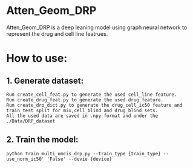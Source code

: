 # Atten_Geom_DRP
Atten_Geom_DRP is a deep leaning model using graph neural network to represent the drug and cell line featrues.
# How to use:
## 1. Generate dataset:
    Run create_cell_feat.py to generate the used cell_line feature.
    Run create_drug_feat.py to generate the used drug feature. 
    Run create_drp_dict.py to generate the drug_cell_ic50 feature and train_test split for mix,cell_blind and drug_blind sets.
    All the used data are saved in .npy format and under the ./Data/DRP_dataset
## 2. Train the model:
    python train_multi_omcis_drp.py --train_type {train_type} --use_norm_ic50' 'False' --devie {device}
